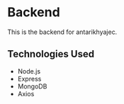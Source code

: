 # Backend 

This is the backend for antarikhyajec.

## Technologies Used
- Node.js
- Express
- MongoDB
- Axios




